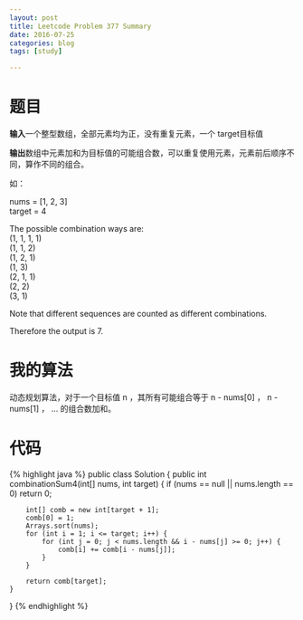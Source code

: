 ```yaml
---
layout: post
title: Leetcode Problem 377 Summary
date: 2016-07-25
categories: blog
tags: [study]

---
```


# 题目

**输入**一个整型数组，全部元素均为正，没有重复元素，一个 target目标值

**输出**数组中元素加和为目标值的可能组合数，可以重复使用元素，元素前后顺序不同，算作不同的组合。

如：

nums = [1, 2, 3]  
target = 4

The possible combination ways are:  
(1, 1, 1, 1)  
(1, 1, 2)  
(1, 2, 1)  
(1, 3)  
(2, 1, 1)  
(2, 2)  
(3, 1)

Note that different sequences are counted as different combinations.

Therefore the output is 7.

# 我的算法

动态规划算法，对于一个目标值 n ，其所有可能组合等于 n - nums[0] ， n - nums[1] ， ... 的组合数加和。

# 代码

{% highlight java %}
public class Solution {
    public int combinationSum4(int[] nums, int target) {
        if (nums == null || nums.length == 0) return 0;
        
        int[] comb = new int[target + 1];
        comb[0] = 1;
        Arrays.sort(nums);
        for (int i = 1; i <= target; i++) {
            for (int j = 0; j < nums.length && i - nums[j] >= 0; j++) {
                comb[i] += comb[i - nums[j]];
            }
        }
        
        return comb[target];
    }
}
{% endhighlight %}